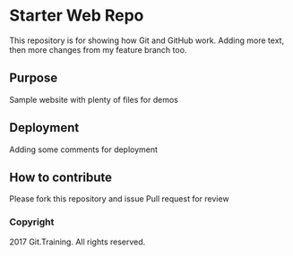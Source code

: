# Starter Web Repo

This repository is for showing how Git and GitHub work. Adding more text, then more changes from my feature branch too.

## Purpose

Sample website with plenty of files for demos

## Deployment

Adding some comments for deployment

## How to contribute

Please fork this repository and issue Pull request for review

### Copyright

2017 Git.Training. All rights reserved.